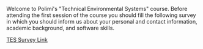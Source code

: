 Welcome to Polimi's "Technical Environmental Systems" course. 
Before attending the first session of the course you should fill the following survey in which you should inform us about your personal and contact information, academic background, and software skills.

[TES Survey Link](https://goo.gl/forms/JnD9s4VFycTdSX323)

